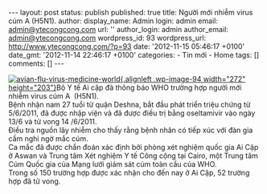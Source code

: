 --- layout: post status: publish published: true title: Người mới nhiễm
virus cúm A (H5N1). author: display\_name: Admin login: admin email:
admin@ytecongcong.com url: '' author\_login: admin author\_email:
admin@ytecongcong.com wordpress\_id: 93 wordpress\_url:
http://www.ytecongcong.com/?p=93 date: '2012-11-15 05:46:17 +0100'
date\_gmt: '2012-11-14 22:46:17 +0100' categories: - Tin mới - Home
tags: \[\] comments: \[\] ---

[![](http://www.ytecongcong.com/wp-content/uploads/2012/11/avian-flu-virus-medicine-world-300x223.jpg "avian-flu-virus-medicine-world"){.alignleft
.wp-image-94 width="272"
height="203"}](http://www.ytecongcong.com/2012/11/nguoi-moi-nhiem-virus-cum-a-h5n1/avian-flu-virus-medicine-world/)Bộ
Y tế Ai cập đã thông báo WHO trường hợp người mới nhiễm virus cúm A 
(H5N1).\
Bệnh nhận nam 27 tuổi từ quận Deshna, bắt đầu phát triển triệu chứng từ
5/6/2011, đã được nhập viện và đã được điều trị bằng oseltamivir vào
ngày 13/6 và tử vong 14 /6/2011.\
Điều tra nguồn lây nhiễm cho thấy rằng bệnh nhân có tiếp xúc với đàn gia
cầm nghi ngờ mắc cúm.\
Ca mắc đã được chẩn đoán xác định bởi phòng xét nghiệm quốc gia Ai Cập ở
Aswan và Trung tâm Xét nghiệm Y tế Công cộng tại Cairo, một Trung tâm
Cúm Quốc gia của Mạng lưới giám sát cúm toàn cầu của WHO.\
Trong số 150 trường hợp được xác nhận cho đến nay ở Ai Cập, 52 trường
hợp đã tử vong.

